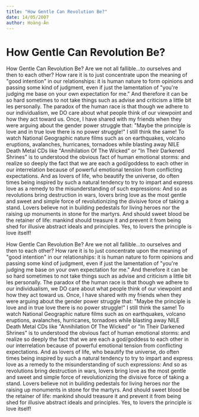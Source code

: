 ```yaml
---
title: "How Gentle Can Revolution Be?"
date: 14/05/2007
author: Hoàng-Ân
---
```


# How Gentle Can Revolution Be?

How Gentle Can Revolution Be?
     Are we not all fallible...to ourselves and then to each other?  How rare it is to just concentrate upon the meaning of "good intention" in our relationships: it is human nature to form opinions and passing some kind of judgment, even if just the lamentation of "you're judging me base on your own expectation for me."  And therefore it can be so hard sometimes to not take things such as advise and criticism a little bit les personally.  The paradox of the human race is that though we adhere to our individualism, we DO care about what people think of our viewpoint and how they act toward us.  Once, I have shared with my friends when they were arguing about the gender power struggle that: "Maybe the principle is love and in true love there is no power struggle!"  I still think the same!  To watch National Geographic nature films such as on earthquakes, volcano eruptions, avalanches, hurricanes, tornadoes while blasting away NILE Death Metal CDs like "Annihilation Of The Wicked" or "In Their Darkened Shrines" is to understood the obvious fact of human emotional storms: and realize so deeply the fact that we are each a god/goddess to each other in our interrelation because of powerful emotional tension from conflicting expectations.  And as lovers of life, who beautify the universe, do often times being inspired by such a natural tendency to try to impart and express love as a remedy to the misunderstanding of such expressions:  And so as revolutions bring destruction in wars, lovers bring love as the most gentle and sweet and simple force of revolutionizing the divisive force of taking a stand.  Lovers believe not in building pedestals for living heroes nor the raising up monuments in stone for the martyrs.  And should sweet blood be the retainer of life: mankind should treasure it and prevent it from being shed for illusive abstract ideals and principles.  Yes, to lovers the principle is love itself!

How Gentle Can Revolution Be?
     Are we not all fallible...to ourselves and then to each other?  How rare it is to just concentrate upon the meaning of "good intention" in our relationships: it is human nature to form opinions and passing some kind of judgment, even if just the lamentation of "you're judging me base on your own expectation for me."  And therefore it can be so hard sometimes to not take things such as advise and criticism a little bit les personally.  The paradox of the human race is that though we adhere to our individualism, we DO care about what people think of our viewpoint and how they act toward us.  Once, I have shared with my friends when they were arguing about the gender power struggle that: "Maybe the principle is love and in true love there is no power struggle!"  I still think the same!  To watch National Geographic nature films such as on earthquakes, volcano eruptions, avalanches, hurricanes, tornadoes while blasting away NILE Death Metal CDs like "Annihilation Of The Wicked" or "In Their Darkened Shrines" is to understood the obvious fact of human emotional storms: and realize so deeply the fact that we are each a god/goddess to each other in our interrelation because of powerful emotional tension from conflicting expectations.  And as lovers of life, who beautify the universe, do often times being inspired by such a natural tendency to try to impart and express love as a remedy to the misunderstanding of such expressions:  And so as revolutions bring destruction in wars, lovers bring love as the most gentle and sweet and simple force of revolutionizing the divisive force of taking a stand.  Lovers believe not in building pedestals for living heroes nor the raising up monuments in stone for the martyrs.  And should sweet blood be the retainer of life: mankind should treasure it and prevent it from being shed for illusive abstract ideals and principles.  Yes, to lovers the principle is love itself!
